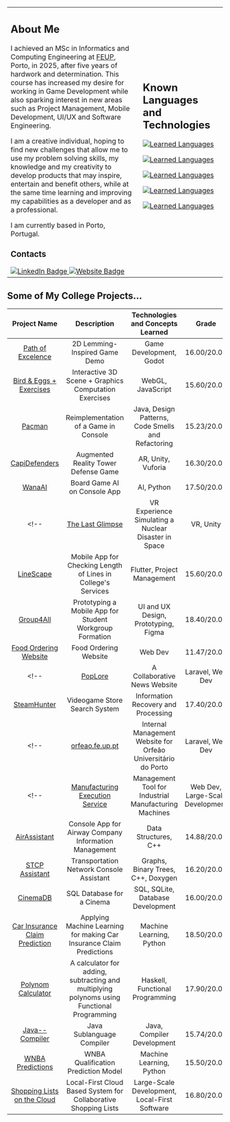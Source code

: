<table border="0" align="center">
 <tr>
<td>

## About Me
I achieved an MSc in Informatics and Computing Engineering at [FEUP](https://github.com/FEUP), Porto, in 2025, after five years of hardwork and determination. This course has increased my desire for working in Game Development while also sparking interest in new areas such as Project Management, Mobile Development, UI/UX and Software Engineering. 

I am a creative individual, hoping to find new challenges that allow me to use my problem solving skills, my knowledge and my creativity to develop products that may inspire, entertain and benefit others, while at the same time learning and improving my capabilities as a developer and as a professional.

I am currently based in Porto, Portugal.
### Contacts
<a href="https://www.linkedin.com/in/pedro-gomes-245a2329b/">
   <img src="https://img.shields.io/badge/LinkedIn-0077B5?style=for-the-badge&logo=linkedin&logoColor=white" alt="LinkedIn Badge"/>
  </a>
  <a href="mailto:pedrocabgomes@outlook.pt">
   <img src="https://img.shields.io/badge/Outlook-D14836?style=for-the-badge&logo=microsoft-outlook&logoColor=white" alt="Website Badge"/>
 </a>

</td>
<td>

## Known Languages and Technologies

[![Learned Languages](https://skillicons.dev/icons?i=html,css,js,php)](https://skillicons.dev)

[![Learned Languages](https://skillicons.dev/icons?i=sqlite,postgres)](https://skillicons.dev)

[![Learned Languages](https://skillicons.dev/icons?i=c,cs,cpp)](https://skillicons.dev)

[![Learned Languages](https://skillicons.dev/icons?i=haskell,py,java,matlab)](https://skillicons.dev)

[![Learned Languages](https://skillicons.dev/icons?i=figma,flutter,laravel,unity,godot)](https://skillicons.dev)
</td>

 </tr>
</table>

## Some of My College Projects...
|Project Name | Description|Technologies and Concepts Learned|Grade|Status|
|:----:|:--:|:--:|:--:|:--:|
|[Path of Excelence](https://github.com/Pedro-CAB/DDJD-Demo/tree/main)| 2D Lemming-Inspired Game Demo |Game Development, Godot|16.00/20.00|Public|
|[Bird & Eggs + Exercises](https://github.com/Pedro-CAB/Computer-Graphics?tab=readme-ov-file)|Interactive 3D Scene + Graphics Computation Exercises |WebGL, JavaScript|15.60/20.00|Public|
|[Pacman](https://github.com/FEUP-LDTS-2021/ldts-project-assignment-g1102)|Reimplementation of a Game in Console|Java, Design Patterns, Code Smells and Refactoring|15.23/20.00|Public|
|[CapiDefenders](https://github.com/Pedro-PFerreira/RVA)|Augmented Reality Tower Defense Game|AR, Unity, Vuforia|16.30/20.00|Public|
|[WanaAI](https://github.com/Pedro-CAB/IA-Project)|Board Game AI on Console App|AI, Python|17.50/20.00|Public|
<!--|[The Last Glimpse](https://github.com/lougon02/RVA2)|VR Experience Simulating a Nuclear Disaster in Space|VR, Unity|16.20/20.00|Private|-->
|[LineScape](https://github.com/LEIC-ES-2021-22/3LEIC02T5)|Mobile App for Checking Length of Lines in College's Services|Flutter, Project Management|15.60/20.00|Public|
|[Group4All](https://www.figma.com/proto/BAWQdh25iAYvMlHg9xhj2T/Group4All?type=design&node-id=229-76&t=VPt2h9oMod3SIYx9-0&scaling=scale-down&page-id=0%3A1&starting-point-node-id=28%3A90&show-proto-sidebar=1)|Prototyping a Mobile App for Student Workgroup Formation|UI and UX Design, Prototyping, Figma|18.40/20.00|Public|
|[Food Ordering Website](https://github.com/pedronunomacedo/LTW-Project)|Food Ordering Website|Web Dev|11.47/20.00|Public|
<!--|[PopLore](https://github.com/Pedro-CAB/LBAW-Project)| A Collaborative News Website|Laravel, Web Dev|----/20.00|Private|-->
|[SteamHunter](https://github.com/Pedro-CAB/PRI-Project)|Videogame Store Search System|Information Recovery and Processing|17.40/20.00|Public|
<!--|[orfeao.fe.up.pt](https://github.com/Pedro-CAB/projeto-integrador)|Internal Management Website for Orfeão Universitário do Porto|Laravel, Web Dev|16.00/20.00|Private|-->
<!--|[Manufacturing Execution Service](https://github.com/FEUP-MEIC-DS-2023-1MEIC03/MES)|Management Tool for Industrial Manufacturing Machines|Web Dev, Large-Scale Development|16.00/20.00|Private|-->
|[AirAssistant](https://github.com/Pedro-CAB/aed2122_trabalho1)|Console App for Airway Company Information Management|Data Structures, C++|14.88/20.00|Public|
|[STCP Assistant](https://github.com/Pedro-CAB/aedProject2/tree/main)|Transportation Network Console Assistant|Graphs, Binary Trees, C++, Doxygen|16.20/20.00|Public|
|[CinemaDB](https://github.com/Pedro-CAB/CinemaBD)|SQL Database for a Cinema|SQL, SQLite, Database Development|16.00/20.00|Public|
|[Car Insurance Claim Prediction](https://github.com/Pedro-CAB/IA-Project-2)|Applying Machine Learning for making Car Insurance Claim Predictions|Machine Learning, Python|18.50/20.00|Public|
|[Polynom Calculator](https://github.com/Pedro-CAB/PFL-Project)| A calculator for adding, subtracting and multiplying polynoms using Functional Programming|Haskell, Functional Programming|17.90/20.00|Public|
|[Java-- Compiler](https://github.com/Pedro-CAB/Compilers)|Java Sublanguage Compiler|Java, Compiler Development|15.74/20.00|Public|
|[WNBA Predictions](https://github.com/Pedro-CAB/AC-Project)|WNBA Qualification Prediction Model|Machine Learning, Python|15.50/20.00|Public|
|[Shopping Lists on the Cloud](https://github.com/Pedro-CAB/AC-Project)|Local-First Cloud Based System for Collaborative Shopping Lists|Large-Scale Development, Local-First Software|16.80/20.00|Public|

<!---------------------------------[ Badges ]---------------------------------->

[Badge License]: https://img.shields.io/badge/-BY_SA_4.0-ae6c18.svg?style=for-the-badge&labelColor=EF9421&logoColor=white&logo=CreativeCommons
[Badge Likes]: https://img.shields.io/github/stars/MarkedDown/Buttons?style=for-the-badge&labelColor=d0ab23&color=b0901e&logoColor=white&logo=Trustpilot

<!---
Pedro-CAB/Pedro-CAB is a ✨ special ✨ repository because its `README.md` (this file) appears on your GitHub profile.
You can click the Preview link to take a look at your changes.
--->
